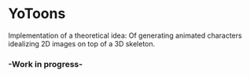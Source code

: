 # YoToons
Implementation of a theoretical idea: Of generating animated characters idealizing 2D images on top of a 3D skeleton.

### -Work in progress-
